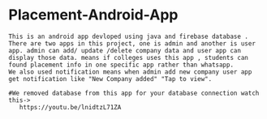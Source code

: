 # Placement-Android-App

    This is an android app devloped using java and firebase database . 
    There are two apps in this project, one is admin and another is user app. admin can add/ update /delete company data and user app can display those data. means if colleges uses this app , students can found placement info in one specific app rather than whatsapp.
    We also used notification means when admin add new company user app get notification like "New Company added" "Tap to view".
    
    #We removed database from this app for your database connection watch this->
       https://youtu.be/lnidtzL71ZA
